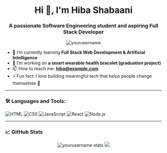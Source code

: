 <h1 align="center">Hi 👋, I'm Hiba Shabaani</h1>
<h3 align="center">A passionate Software Engineering student and aspiring Full Stack Developer</h3>

<p align="center">
  <img src="https://komarev.com/ghpvc/?username=yourusername&label=Profile%20views&color=0e75b6&style=flat" alt="yourusername" />
</p>

- 🌱 I’m currently learning **Full Stack Web Development & Artificial Intelligence**
- 🔭 I’m working on **a smart wearable health bracelet (graduation project)**
- 📫 How to reach me: **hiba@example.com**
- ⚡ Fun fact: I love building meaningful tech that helps people change themselves 🌱

---

### 🛠️ Languages and Tools:
![HTML](https://img.shields.io/badge/HTML5-E34F26?style=for-the-badge&logo=html5&logoColor=white)
![CSS](https://img.shields.io/badge/CSS3-1572B6?style=for-the-badge&logo=css3&logoColor=white)
![JavaScript](https://img.shields.io/badge/JavaScript-F7DF1E?style=for-the-badge&logo=javascript&logoColor=black)
![React](https://img.shields.io/badge/React-20232A?style=for-the-badge&logo=react&logoColor=61DAFB)
![Node.js](https://img.shields.io/badge/Node.js-339933?style=for-the-badge&logo=nodedotjs&logoColor=white)

---

### 📈 GitHub Stats
<p align="center">
  <img src="https://github-readme-stats.vercel.app/api?username=yourusername&show_icons=true&theme=radical" alt="yourusername stats" />
  <img src="https://github-readme-stats.vercel.app/api/top-langs/?username=yourusername&layout=compact&theme=radical" />
</p>

